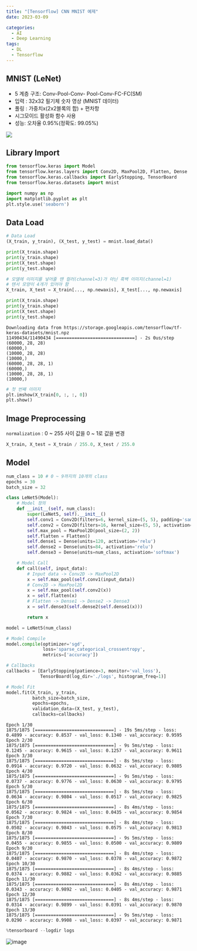 ```yaml
---
title: "[Tensorflow] CNN MNIST 예제"
date: 2023-03-09

categories:
  - AI
  - Deep Learning
tags:
  - DL
  - Tensorflow
---
```


## MNIST (LeNet)
- 5 계층 구조: Conv-Pool-Conv- Pool-Conv-FC-FC(SM) 
- 입력 : 32x32 필기체 숫자 영상 (MNIST 데이터) 
- 풀링 : 가중치x(2x2블록의 합) + 편차항  
- 시그모이드 활성화 함수 사용 
- 성능: 오차율 0.95%(정확도: 99.05%)

<img src="https://miro.medium.com/max/4308/1*1TI1aGBZ4dybR6__DI9dzA.png">

## Library Import


```python
from tensorflow.keras import Model
from tensorflow.keras.layers import Conv2D, MaxPool2D, Flatten, Dense
from tensorflow.keras.callbacks import EarlyStopping, TensorBoard
from tensorflow.keras.datasets import mnist

import numpy as np
import matplotlib.pyplot as plt
plt.style.use('seaborn')
```

## Data Load


```python
# Data Load
(X_train, y_train), (X_test, y_test) = mnist.load_data()

print(X_train.shape)
print(y_train.shape)
print(X_test.shape)
print(y_test.shape)

# 모델에 이미지를 넣어줄 땐 컬러(channel=3)가 아닌 흑백 이미지(channel=1)
# 텐서 모양이 4개가 있어야 함
X_train, X_test = X_train[..., np.newaxis], X_test[..., np.newaxis]

print(X_train.shape)
print(y_train.shape)
print(X_test.shape)
print(y_test.shape)
```

    Downloading data from https://storage.googleapis.com/tensorflow/tf-keras-datasets/mnist.npz
    11490434/11490434 [==============================] - 2s 0us/step
    (60000, 28, 28)
    (60000,)
    (10000, 28, 28)
    (10000,)
    (60000, 28, 28, 1)
    (60000,)
    (10000, 28, 28, 1)
    (10000,)
    


```python
# 첫 번째 이미지
plt.imshow(X_train[0, :, :, 0])
plt.show()
```


## Image Preprocessing
`normalization` : 0 ~ 255 사이 값을 0 ~ 1로 값을 변경


```python
X_train, X_test = X_train / 255.0, X_test / 255.0
```

## Model


```python
num_class = 10 # 0 ~ 9까지의 10개의 class
epochs = 30
batch_size = 32
```


```python
class LeNet5(Model):
    # Model 정의
    def __init__(self, num_class):
        super(LeNet5, self).__init__()
        self.conv1 = Conv2D(filters=6, kernel_size=(5, 5), padding='same', activation='relu')
        self.conv2 = Conv2D(filters=16, kernel_size=(5, 5), activation='relu')
        self.max_pool = MaxPool2D(pool_size=(2, 2))
        self.flatten = Flatten()
        self.dense1 = Dense(units=120, activation='relu')
        self.dense2 = Dense(units=84, activation='relu')
        self.dense3 = Dense(units=num_class, activation='softmax')

    # Model Call
    def call(self, input_data):
        # Input data -> Conv2D -> MaxPool2D
        x = self.max_pool(self.conv1(input_data))
        # Conv2D -> MaxPool2D
        x = self.max_pool(self.conv2(x))
        x = self.flatten(x)
        # Flatten -> Dense1 -> Dense2 -> Dense3
        x = self.dense3(self.dense2(self.dense1(x)))

        return x
```


```python
model = LeNet5(num_class)
```


```python
# Model Compile
model.compile(optimizer='sgd',
              loss='sparse_categorical_crossentropy',
              metrics=['accuracy'])
```


```python
# Callbacks
callbacks = [EarlyStopping(patience=3, monitor='val_loss'),
             TensorBoard(log_dir='./logs', histogram_freq=1)]
```


```python
# Model Fit
model.fit(X_train, y_train,
          batch_size=batch_size,
          epochs=epochs,
          validation_data=(X_test, y_test),
          callbacks=callbacks)
```

    Epoch 1/30
    1875/1875 [==============================] - 19s 5ms/step - loss: 0.4899 - accuracy: 0.8537 - val_loss: 0.1340 - val_accuracy: 0.9595
    Epoch 2/30
    1875/1875 [==============================] - 9s 5ms/step - loss: 0.1245 - accuracy: 0.9615 - val_loss: 0.1257 - val_accuracy: 0.9611
    Epoch 3/30
    1875/1875 [==============================] - 8s 5ms/step - loss: 0.0914 - accuracy: 0.9720 - val_loss: 0.0632 - val_accuracy: 0.9805
    Epoch 4/30
    1875/1875 [==============================] - 9s 5ms/step - loss: 0.0737 - accuracy: 0.9776 - val_loss: 0.0630 - val_accuracy: 0.9795
    Epoch 5/30
    1875/1875 [==============================] - 8s 5ms/step - loss: 0.0634 - accuracy: 0.9804 - val_loss: 0.0517 - val_accuracy: 0.9825
    Epoch 6/30
    1875/1875 [==============================] - 8s 4ms/step - loss: 0.0562 - accuracy: 0.9824 - val_loss: 0.0435 - val_accuracy: 0.9854
    Epoch 7/30
    1875/1875 [==============================] - 8s 4ms/step - loss: 0.0502 - accuracy: 0.9843 - val_loss: 0.0575 - val_accuracy: 0.9813
    Epoch 8/30
    1875/1875 [==============================] - 9s 5ms/step - loss: 0.0455 - accuracy: 0.9855 - val_loss: 0.0500 - val_accuracy: 0.9809
    Epoch 9/30
    1875/1875 [==============================] - 8s 4ms/step - loss: 0.0407 - accuracy: 0.9870 - val_loss: 0.0378 - val_accuracy: 0.9872
    Epoch 10/30
    1875/1875 [==============================] - 8s 4ms/step - loss: 0.0374 - accuracy: 0.9882 - val_loss: 0.0362 - val_accuracy: 0.9885
    Epoch 11/30
    1875/1875 [==============================] - 8s 4ms/step - loss: 0.0343 - accuracy: 0.9892 - val_loss: 0.0405 - val_accuracy: 0.9871
    Epoch 12/30
    1875/1875 [==============================] - 8s 4ms/step - loss: 0.0314 - accuracy: 0.9899 - val_loss: 0.0391 - val_accuracy: 0.9870
    Epoch 13/30
    1875/1875 [==============================] - 9s 5ms/step - loss: 0.0290 - accuracy: 0.9908 - val_loss: 0.0397 - val_accuracy: 0.9871

```python
%tensorboard --logdir logs
```
![image](https://user-images.githubusercontent.com/100760303/223925484-eb58b169-cc61-41d5-9660-30dd7fcc9dc2.png)

